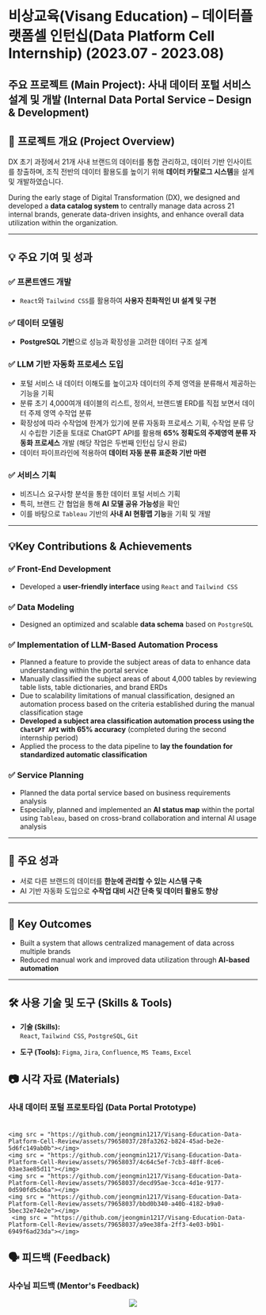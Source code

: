 # 비상교육(Visang Education) – 데이터플랫폼셀 인턴십(Data Platform Cell Internship) (2023.07 - 2023.08)

## 주요 프로젝트 (Main Project): 사내 데이터 포털 서비스 설계 및 개발 (Internal Data Portal Service – Design & Development)

## 📌 프로젝트 개요 (Project Overview)

DX 초기 과정에서 21개 사내 브랜드의 데이터를 통합 관리하고, 데이터 기반 인사이트를 창출하며, 조직 전반의 데이터 활용도를 높이기 위해 **데이터 카탈로그 시스템**을 설계 및 개발하였습니다.

During the early stage of Digital Transformation (DX), we designed and developed a **data catalog system** to centrally manage data across 21 internal brands, generate data-driven insights, and enhance overall data utilization within the organization.

---

## 💡 주요 기여 및 성과

### ✅ 프론트엔드 개발
- `React`와 `Tailwind CSS`를 활용하여 **사용자 친화적인 UI 설계 및 구현**  

### ✅ 데이터 모델링
- **PostgreSQL 기반**으로 성능과 확장성을 고려한 데이터 구조 설계  

### ✅ LLM 기반 자동화 프로세스 도입
- 포털 서비스 내 데이터 이해도를 높이고자 데이터의 주제 영역을 분류해서 제공하는 기능을 기획
- 분류 초기 4,000여개 테이블의 리스트, 정의서, 브랜드별 ERD를 직접 보면서 데이터 주제 영역 수작업 분류 
- 확장성에 따라 수작업에 한계가 있기에 분류 자동화 프로세스 기획, 수작업 분류 당시 수립한 기준을 토대로 ChatGPT API를 활용해 **65% 정확도의 주제영역 분류 자동화 프로세스** 개발 (해당 작업은 두번째 인턴십 당시 완료)
- 데이터 파이프라인에 적용하여 **데이터 자동 분류 표준화 기반 마련**  

### ✅ 서비스 기획
- 비즈니스 요구사항 분석을 통한 데이터 포털 서비스 기획
- 특히, 브랜드 간 협업을 통해 **AI 모델 공유 가능성**을 확인  
- 이를 바탕으로 `Tableau` 기반의 **사내 AI 현황맵 기능**을 기획 및 개발  

---

## 💡Key Contributions & Achievements

### ✅ Front-End Development
- Developed a **user-friendly interface** using `React` and `Tailwind CSS`

### ✅ Data Modeling
- Designed an optimized and scalable **data schema** based on `PostgreSQL`

### ✅ Implementation of LLM-Based Automation Process
- Planned a feature to provide the subject areas of data to enhance data understanding within the portal service
- Manually classified the subject areas of about 4,000 tables by reviewing table lists, table dictionaries, and brand ERDs
- Due to scalability limitations of manual classification, designed an automation process based on the criteria established during the manual classification stage
- **Developed a subject area classification automation process using the `ChatGPT API` with 65% accuracy** (completed during the second internship period)
- Applied the process to the data pipeline to **lay the foundation for standardized automatic classification**


### ✅ Service Planning
- Planned the data portal service based on business requirements analysis
- Especially, planned and implemented an **AI status map** within the portal using `Tableau`, based on cross-brand collaboration and internal AI usage analysis

---

## 🎯 주요 성과

- 서로 다른 브랜드의 데이터를 **한눈에 관리할 수 있는 시스템 구축**  
- AI 기반 자동화 도입으로 **수작업 대비 시간 단축 및 데이터 활용도 향상**
---

## 🎯 Key Outcomes

- Built a system that allows centralized management of data across multiple brands
- Reduced manual work and improved data utilization through **AI-based automation**

---

## 🛠 사용 기술 및 도구 (Skills & Tools)

- **기술 (Skills):**  
  `React`, `Tailwind CSS`, `PostgreSQL`, `Git`

- **도구 (Tools):**
  `Figma`, `Jira`, `Confluence`, `MS Teams`, `Excel`
## 📷 시각 자료 (Materials)

### 사내 데이터 포털 프로토타입 (Data Portal Prototype) <br><br>
    <img src = "https://github.com/jeongmin1217/Visang-Education-Data-Platform-Cell-Review/assets/79658037/28fa3262-b824-45ad-be2e-5d6fc149ab0b"></img>
    <img src = "https://github.com/jeongmin1217/Visang-Education-Data-Platform-Cell-Review/assets/79658037/4c64c5ef-7cb3-48ff-8ce6-03ae3ae85d11"></img>
    <img src = "https://github.com/jeongmin1217/Visang-Education-Data-Platform-Cell-Review/assets/79658037/decd95ae-3cca-4d1e-9177-0d590fd5cb6a"></img>
    <img src = "https://github.com/jeongmin1217/Visang-Education-Data-Platform-Cell-Review/assets/79658037/bbd0b340-a40b-4182-b9a0-5bec32e74e2e"></img>  
     <img src = "https://github.com/jeongmin1217/Visang-Education-Data-Platform-Cell-Review/assets/79658037/a9ee38fa-2ff3-4e03-b9b1-6949f6ad23da"></img>

## 🗣️ 피드백 (Feedback)

### 사수님 피드백 (Mentor's Feedback)

<div align="center">
    <img src = "https://github.com/jeongmin1217/Visang-Education-Data-Platform-Cell-Review/assets/79658037/19f62834-fd35-4e67-8128-19f699956793">
</div>
